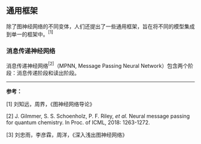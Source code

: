 ## 通用框架

除了图神经网络的不同变体，人们还提出了一些通用框架，旨在将不同的模型集成到单一的框架中。$^{[1]}$

### 消息传递神经网络

消息传递神经网络$^{[2]}$（MPNN, Message Passing Neural Network）包含两个阶段：消息传递阶段和读出阶段。	



---
**参考：**

[1] 刘知远，周界，《图神经网络导论》

[2]  J. Gilmmer, S. S. Schoenholz, P. F. Riley, *et al.* Neural message passing for quantum chemistry. In Proc. of ICML, 2018: 1263-1272. 

[3] 刘忠雨，李彦霖，周洋，《深入浅出图神经网络》
